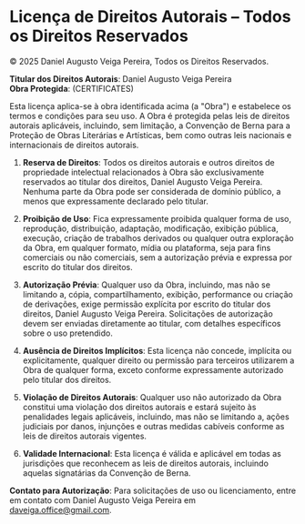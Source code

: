 # Licença de Direitos Autorais – Todos os Direitos Reservados

© 2025 Daniel Augusto Veiga Pereira, Todos os Direitos Reservados.

**Titular dos Direitos Autorais**: Daniel Augusto Veiga Pereira  
**Obra Protegida**: (CERTIFICATES)

Esta licença aplica-se à obra identificada acima (a "Obra") e estabelece os termos e condições para seu uso. A Obra é protegida pelas leis de direitos autorais aplicáveis, incluindo, sem limitação, a Convenção de Berna para a Proteção de Obras Literárias e Artísticas, bem como outras leis nacionais e internacionais de direitos autorais.

1. **Reserva de Direitos**: Todos os direitos autorais e outros direitos de propriedade intelectual relacionados à Obra são exclusivamente reservados ao titular dos direitos, Daniel Augusto Veiga Pereira. Nenhuma parte da Obra pode ser considerada de domínio público, a menos que expressamente declarado pelo titular.

2. **Proibição de Uso**: Fica expressamente proibida qualquer forma de uso, reprodução, distribuição, adaptação, modificação, exibição pública, execução, criação de trabalhos derivados ou qualquer outra exploração da Obra, em qualquer formato, mídia ou plataforma, seja para fins comerciais ou não comerciais, sem a autorização prévia e expressa por escrito do titular dos direitos.

3. **Autorização Prévia**: Qualquer uso da Obra, incluindo, mas não se limitando a, cópia, compartilhamento, exibição, performance ou criação de derivações, exige permissão explícita por escrito do titular dos direitos, Daniel Augusto Veiga Pereira. Solicitações de autorização devem ser enviadas diretamente ao titular, com detalhes específicos sobre o uso pretendido.

4. **Ausência de Direitos Implícitos**: Esta licença não concede, implícita ou explicitamente, qualquer direito ou permissão para terceiros utilizarem a Obra de qualquer forma, exceto conforme expressamente autorizado pelo titular dos direitos.

5. **Violação de Direitos Autorais**: Qualquer uso não autorizado da Obra constitui uma violação dos direitos autorais e estará sujeito às penalidades legais aplicáveis, incluindo, mas não se limitando a, ações judiciais por danos, injunções e outras medidas cabíveis conforme as leis de direitos autorais vigentes.

6. **Validade Internacional**: Esta licença é válida e aplicável em todas as jurisdições que reconhecem as leis de direitos autorais, incluindo aquelas signatárias da Convenção de Berna.

**Contato para Autorização**: Para solicitações de uso ou licenciamento, entre em contato com Daniel Augusto Veiga Pereira em daveiga.office@gmail.com.
